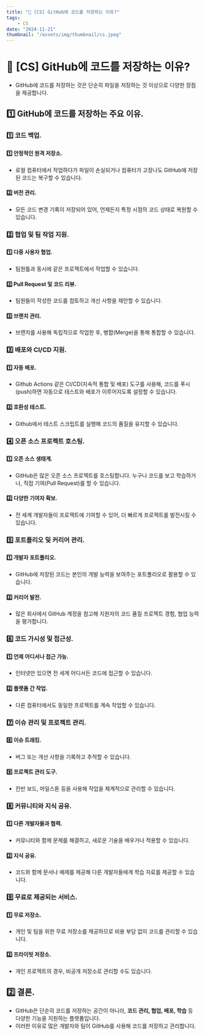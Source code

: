 ```yaml
---
title: "💾 [CS] GitHub에 코드를 저장하는 이유?"
tags:
    - CS
date: "2024-11-21"
thumbnail: "/assets/img/thumbnail/cs.jpeg"
---
```


# 💾 [CS] GitHub에 코드를 저장하는 이유?
- GitHub에 코드를 저장하는 것은 단순히 파일을 저장하는 것 이상으로 다양한 장점을 제공합니다.

## 1️⃣ GitHub에 코드를 저장하는 주요 이유.
### 1️⃣ 코드 백업.
#### 1️⃣ 안정적인 원격 저장소.
- 로컬 컴퓨터에서 작업하다가 파일이 손실되거나 컴퓨터가 고장나도 GitHub에 저장된 코드는 복구할 수 있습니다.
#### 2️⃣ 버전 관리.
- 모든 코드 변경 기록이 저장되어 있어, 언제든지 특정 시점의 코드 상태로 복원할 수 있습니다.

### 2️⃣ 협업 및 팀 작업 지원.
#### 1️⃣ 다중 사용자 협업.
- 팀원틀과 동시에 같은 프로젝트에서 작업할 수 있습니다.
#### 2️⃣ Pull Request 및 코드 리뷰.
- 팀원들이 작성한 코드를 컴토하고 개선 사항을 제안할 수 있습니다.
#### 3️⃣ 브랜치 관리.
- 브랜치를 사용해 독립적으로 작업한 후, 병합(Merge)을 통해 통합할 수 있습니다.

### 3️⃣ 배포와 CI/CD 지원.
#### 1️⃣ 자동 배포.
- Github Actions 같은 CI/CD(지속적 통합 및 배포) 도구를 사용해, 코드를 푸시(push)하면 자동으로 테스트와 배포가 이루어지도록 설정할 수 있습니다.
#### 2️⃣ 호환성 테스트.
- Github에서 테스트 스크립트를 실행해 코드의 품질을 유지할 수 있습니다.

### 4️⃣ 오픈 소스 프로젝트 호스팅.
#### 1️⃣ 오픈 소스 생태계.
- GitHub은 많은 오픈 소스 프로젝트를 호스팅합니다. 누구나 코드를 보고 학습하거나, 직접 기여(Pull Request)를 할 수 있습니다.
#### 2️⃣ 다양한 기여자 확보.
- 전 세계 개발자들이 프로젝트에 기여할 수 있어, 더 빠르게 프로젝트를 발전시킬 수 있습니다.

### 5️⃣ 포트폴리오 및 커리어 관리.
#### 1️⃣ 개발자 포트폴리오.
- GitHub에 저장된 코드는 본인의 개발 능력을 보여주는 포트폴리오로 활용할 수 있습니다.
#### 2️⃣ 커리어 발전.
- 많은 회사에서 GitHub 계정을 참고해 지원자의 코드 품질 프로젝트 경험, 협업 능력을 평가합니다.

### 6️⃣ 코드 가시성 및 접근성.
#### 1️⃣ 언제 어디서나 접근 가능.
- 인터넷만 있으면 전 세계 어디서든 코드에 접근할 수 있습니다.
#### 2️⃣ 플랫폼 간 작업.
- 다른 컴퓨터에서도 동일한 프로젝트를 계속 작업할 수 있습니다.

### 7️⃣ 이슈 관리 및 프로젝트 관리.
#### 8️⃣ 이슈 트래킹.
- 버그 또는 개선 사항을 기록하고 추적할 수 있습니다.
#### 9️⃣ 프로젝트 관리 도구.
- 칸반 보드, 마일스톤 등을 사용해 작업을 체계적으로 관리할 수 있습니다.

### 8️⃣ 커뮤니티와 지식 공유.
#### 1️⃣ 다른 개발자들과 협력.
- 커뮤니티와 함께 문제를 해결하고, 새로운 기술을 배우거나 적용할 수 있습니다.
#### 2️⃣ 지식 공유.
- 코드와 함께 문서나 예제를 제공해 다른 개발자들에게 학습 자료를 제공할 수 있습니다.

### 9️⃣ 무료로 제공되는 서비스.
#### 1️⃣ 무료 저장소.
- 개인 및 팀을 위한 무료 저장소를 제공하므로 비용 부담 없이 코드를 관리할 수 있습니다.
#### 2️⃣ 프라이빗 저장소.
- 개인 프로젝트의 경우, 비공개 저장소로 관리할 수도 있습니다.

## 2️⃣ 결론.
- GitHub은 단순히 코드를 저장하는 공간이 아니라, **코드 관리, 협업, 배포, 학습** 등 다양한 기능을 지원하는 플랫폼입니다.
- 이러한 이유로 많은 개발자와 팀이 GitHub를 사용해 코드를 저장하고 관리합니다.
